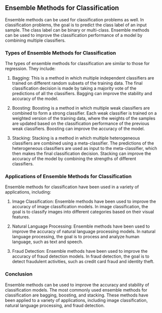 ## Ensemble Methods for Classification
Ensemble methods can be used for classification problems as well. In classification problems, the goal is to predict the class label of an input sample. The class label can be binary or multi-class. Ensemble methods can be used to improve the classification performance of a model by combining multiple classifiers.

### Types of Ensemble Methods for Classification
The types of ensemble methods for classification are similar to those for regression. They include:

1. Bagging: This is a method in which multiple independent classifiers are trained on different random subsets of the training data. The final classification decision is made by taking a majority vote of the predictions of all the classifiers. Bagging can improve the stability and accuracy of the model.

2. Boosting: Boosting is a method in which multiple weak classifiers are combined to form a strong classifier. Each weak classifier is trained on a weighted version of the training data, where the weights of the samples are updated based on the classification performance of the previous weak classifiers. Boosting can improve the accuracy of the model.

3. Stacking: Stacking is a method in which multiple heterogeneous classifiers are combined using a meta-classifier. The predictions of the heterogeneous classifiers are used as input to the meta-classifier, which then makes the final classification decision. Stacking can improve the accuracy of the model by combining the strengths of different classifiers.

### Applications of Ensemble Methods for Classification
Ensemble methods for classification have been used in a variety of applications, including:

1. Image Classification: Ensemble methods have been used to improve the accuracy of image classification models. In image classification, the goal is to classify images into different categories based on their visual features.

2. Natural Language Processing: Ensemble methods have been used to improve the accuracy of natural language processing models. In natural language processing, the goal is to process and analyze human language, such as text and speech.

3. Fraud Detection: Ensemble methods have been used to improve the accuracy of fraud detection models. In fraud detection, the goal is to detect fraudulent activities, such as credit card fraud and identity theft.

### Conclusion
Ensemble methods can be used to improve the accuracy and stability of classification models. The most commonly used ensemble methods for classification are bagging, boosting, and stacking. These methods have been applied to a variety of applications, including image classification, natural language processing, and fraud detection.